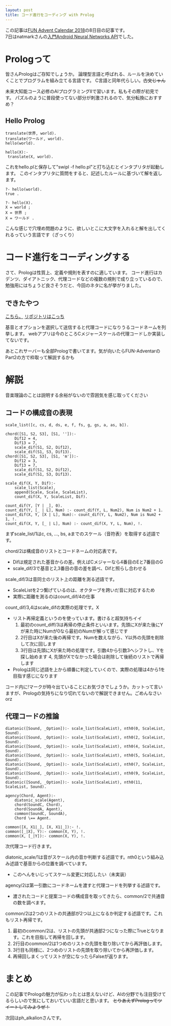 ```yaml
---
layout: post
title: コード進行をコーディング with Prolog
---
```


この記事は<a href="https://adventar.org/calendars/2876#list-2018-12-07">FUN Advent Calendar 2018</a>の8日目の記事です。  
7日はnatmarkさんの<a href="http://natmark.hateblo.jp/entry/2018/12/07/001011">入門Android Neural Networks API</a>でした。

# Prologって
皆さんPrologはご存知でしょうか。
論理型言語と呼ばれる、ルールを決めていくことでプログラムを組み立てる言語です。
C言語と同年代らしい。~~古文じゃん~~
 
未来大知能コース必修のAIプログラミングⅡで習います。私もその際が初見です。 
パズルのように普段使ってない部分が刺激されるので、気分転換におすすめ？

## Hello Prolog
 ```
translate(世界, world).
translate(ワールド, world).
hello(world).

hello(X):-
  translate(X, world).
```
これをhello.plと保存して"swipl -f hello.pl"と打ち込むとインタプリタが起動します。
このインタプリタに質問をすると、記述したルールに基づいて解を返します。
```
?- hello(world).
true .

?- hello(X).
X = world ;
X = 世界 ;
X = ワールド .
```
こんな感じで穴埋め問題のように、欲しいとこに大文字を入れると解を出してくれるっていう言語です（ざっくり）

# コード進行をコーディングする
さて、Prologは性質上、定義や規則を表すのに適しています。
コード進行はカデンツ、ダイアトニック、代理コードなどの複数の規則で成り立っているので、勉強用にはちょうど良さそうだと、今回のネタに名が挙がりました。

## できたやつ
<a href="https://chord-prolog.herokuapp.com/">こちら。</a>
<a href="https://github.com/AkashiAkatsuki/ChordLogic">リポジトリはこっち</a>

基音とオプションを選択して送信すると代理コードになりうるコードネームを列挙します。
webアプリは今のところCメジャースケールの代理コードしか実装してないです。

あとこれサーバーも全部Prologで書いてます。気が向いたらFUN-AdventarのPart2の方で枠取って解説するかも

# 解説
音楽理論のことは説明する余裕がないので雰囲気を感じ取ってください
## コードの構成音の表現
```
scale_list([c, cs, d, ds, e, f, fs, g, gs, a, as, b]).

chord([S1, S2, S3], [S1, '']):-
    Dif12 = 4,
    Dif13 = 7,
    scale_dif(S1, S2, Dif12),
    scale_dif(S1, S3, Dif13).
chord([S1, S2, S3], [S1, 'm']):-
    Dif12 = 3,
    Dif13 = 7,
    scale_dif(S1, S2, Dif12),
    scale_dif(S1, S3, Dif13).

scale_dif(X, Y, Dif):-
    scale_list(Scale),
    append(Scale, Scale, ScaleList),
    count_dif(X, Y, ScaleList, Dif).

count_dif(Y, [Y | _], 0).
count_dif(Y, [_ | L], Num) :- count_dif(Y, L, Num2), Num is Num2 + 1.
count_dif(X, Y, [X | L], Num):- count_dif(Y, L, Num2), Num is Num2 + 1, !.
count_dif(X, Y, [_ | L], Num) :- count_dif(X, Y, L, Num), !.
```

まずscale_list/1はc, cs, ..., bs, aまでのスケール（音符表）を取得する述語です。

chord/2は構成音のリストとコードネームの対応表です。
 - Difは規定された基音からの差。例えばCメジャーなら4番目のEと7番目のG
 - scale_dif/3で基音と2,3番目の音の差を調べ、Difと照らし合わせる

scale_dif/3は音同士のリスト上の距離を測る述語です。
 - ScaleListを2つ繋げているのは、オクターブを跨いだ音に対応するため
 - 実際に距離を測るのはcount_dif/4の仕事
 
count_dif/3,4はscale_difの実際の処理です。X
 - リスト再帰定義というのを使っています。書けると超気持ちイイ
   1. 最初のcount_diff/3は再帰の停止条件といいます。先頭にXが来た後にYが来た時にNumが0なら最初のNumが解って感じです
   2. 2行目はXが来た後の再帰です。Numを数えながら、Y以外の先頭を削除して次に回します
   3. 3行目は先頭にXが来た時の処理です。引数4から引数3へシフトし、Yを探し始めます
   4, 先頭がXでなかった場合は削除して後続のリストで再帰します
 - Prologは同じ述語を上から順番に判定していくので、実際の処理は4から1を目指す感じになります
 
コード内に!マークが時々出ていることにお気づきでしょうか。カットって言いますが、Prologの気持ちになり切れてないので解説できません。ごめんなさいorz

## 代理コードの推論
```
diatonic([Sound, _Option]):- scale_list(ScaleList), nth0(0, ScaleList, Sound).
diatonic([Sound, _Option]):- scale_list(ScaleList), nth0(2, ScaleList, Sound).
diatonic([Sound, _Option]):- scale_list(ScaleList), nth0(4, ScaleList, Sound).
diatonic([Sound, _Option]):- scale_list(ScaleList), nth0(5, ScaleList, Sound).
diatonic([Sound, _Option]):- scale_list(ScaleList), nth0(7, ScaleList, Sound).
diatonic([Sound, _Option]):- scale_list(ScaleList), nth0(9, ScaleList, Sound).
diatonic([Sound, _Option]):- scale_list(ScaleList), nth0(11, ScaleList, Sound).

agency(Chord, Agent):-
    diatonic_scale(Agent),
    chord(SoundC, Chord),
    chord(SoundA, Agent),
    common(SoundC, SoundA),
    Chord \== Agent.

common([X, X1|_], [X, X1|_]):- !.
common([_|X], Y):- common(X, Y), !.
common(X, [_|Y]):- common(X, Y), !.
```
次代理コード行きます。
 
diatonic_scale/1は音がスケール内の音か判断する述語です。nth0という組み込み述語で基音からの位置を調べています。
 - このへんをいじってスケール変更に対応したい（未実装）
 
agency/2は第一引数にコードネームを渡すと代理コードを列挙する述語です。
 - 渡されたコードと提案コードの構成音を取ってきたら、common/2で共通音の数を調べます。
 
common/2は2つのリストの共通部が2つ以上になるか判定する述語です。これもリスト再帰です。
1. 最初のcommon/2は、リストの先頭が共通部2つになった際にTrueとなります。これを目指して再帰を回します。
2. 2行目のcommon/2は1つめのリストの先頭を取り除いてから再評価します。
3. 3行目も同様に、2つめのリストの先頭を取り除いてから再評価します。
4. 再帰回しまくってリストが空になったらFalseが返ります。

# まとめ
この記事でPrologの魅力が伝わったとは思えないけど、AIの分野でも注目受けてるらしいので気にしておいていい言語だと思います。
~~とりあえずPrologってツイートしてみようぜ！~~

次回はph_alkalionさんです。